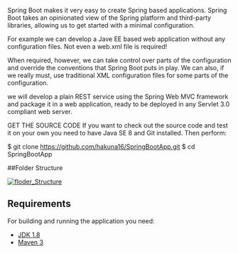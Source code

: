 Spring Boot makes it very easy to create Spring based applications. Spring Boot takes an opinionated view of the Spring platform and third-party libraries, allowing us to get started with a minimal configuration. 

For example we can develop a Jave EE based web application without any configuration files. Not even a web.xml file is required!

When required, however, we can take control over parts of the configuration and override the conventions that Spring Boot puts in play. 
We can also, if we really must, use traditional XML configuration files for some parts of the configuration.

we will develop a plain REST service using the Spring Web MVC framework and package it in a web application, ready to be deployed in any Servlet 3.0 compliant web server. 

GET THE SOURCE CODE
If you want to check out the source code and test it on your own you need to have Java SE 8 and Git installed. Then perform:

$ git clone https://github.com/hakuna16/SpringBootApp.git
$ cd SpringBootApp

##Folder Structure

<a href="https://ibb.co/fahyZn"><img src="https://preview.ibb.co/cOXbLS/floder_Structure.png" alt="floder_Structure" border="0"></a>

## Requirements

For building and running the application you need:

- [JDK 1.8](http://www.oracle.com/technetwork/java/javase/downloads/jdk8-downloads-2133151.html)
- [Maven 3](https://maven.apache.org)
